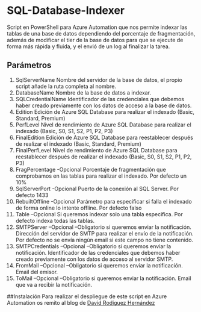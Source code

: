 # SQL-Database-Indexer
Script en PowerShell para Azure Automation que nos permite indexar las tablas de una base de datos dependiendo del porcentaje de fragmentación, además de modificar el tier de la base de datos para que se ejecute de forma más rápida y fluida, y el envió de un log al finalizar la tarea.

## Parámetros
1.	SqlServerName
Nombre del servidor de la base de datos, el propio script añade la ruta completa al nombre.
2.	DatabaseName
Nombre de la base de datos a indexar.
3.	SQLCredentialName
Identificador de las credenciales que debemos haber creado previamente con los datos de acceso a la base de datos.
4.	Edition
Edición de Azure SQL Database para realizar el indexado (Basic, Standard, Premium)
5.	PerfLevel
Nivel de rendimiento de Azure SQL Database para realizar el indexado (Basic, S0, S1, S2, P1, P2, P3)
6.	FinalEdition
Edición de Azure SQL Database para reestablecer después de realizar el indexado (Basic, Standard, Premium)
7.	FinalPerfLevel
Nivel de rendimiento de Azure SQL Database para reestablecer después de realizar el indexado (Basic, S0, S1, S2, P1, P2, P3)
8.	FragPercentage -Opcional
Porcentaje de fragmentación que comprobamos en las tablas para realizar el indexado. Por defecto un 10%
9.	SqlServerPort -Opcional
Puerto de la conexión al SQL Server. Por defecto 1433
10.	RebuiltOffline -Opcional
Parámetro para especificar si falla el indexado de forma online lo intente offline. Por defecto falso
11.	Table –Opcional
Si queremos indexar solo una tabla especifica. Por defecto indexa todas las tablas.
12.	SMTPServer –Opcional –Obligatorio si queremos enviar la notificación.
Dirección del servidor de SMTP para realizar el envío de la notificación. Por defecto no se envía ningún email si este campo no tiene contenido.
13.	SMTPCredentials –Opcional –Obligatorio si queremos enviar la notificación.
Identificador de las credenciales que debemos haber creado previamente con los datos de acceso al servidor SMTP.
14.	FromMail –Opcional –Obligatorio si queremos enviar la notificación.
Email del emisor.
15.	ToMail –Opcional –Obligatorio si queremos enviar la notificación.
Email que va a recibir la notificación.

##Instalación
Para realizar el despliegue de este script en Azure Automation os remito al blog de [David Rodiguez Hernández](http://davidjrh.intelequia.com/2015/10/rebuilding-sql-database-indexes-using.html)
